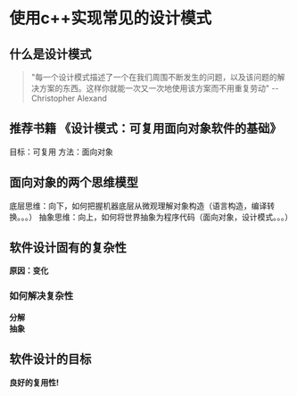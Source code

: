 # 使用c++实现常见的设计模式
## 什么是设计模式
> "每一个设计模式描述了一个在我们周围不断发生的问题，以及该问题的解决方案的东西。这样你就能一次又一次地使用该方案而不用重复劳动" --Christopher Alexand
## 推荐书籍 《设计模式：可复用面向对象软件的基础》
目标：可复用
方法：面向对象
## 面向对象的两个思维模型
底层思维：向下，如何把握机器底层从微观理解对象构造（语言构造，编译转换。。。）
抽象思维：向上，如何将世界抽象为程序代码（面向对象，设计模式。。。）
## 软件设计固有的复杂性
**原因：变化**  
### 如何解决复杂性
**分解**  
**抽象**  
## 软件设计的目标
**良好的复用性!**


